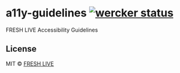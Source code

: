 # a11y-guidelines [![wercker status](https://app.wercker.com/status/b4b783037c39a7399756ddcd1c5e4506/s/master "wercker status")](https://app.wercker.com/project/byKey/b4b783037c39a7399756ddcd1c5e4506)

FRESH LIVE Accessibility Guidelines

## License

MIT © [FRESH LIVE](https://github.com/openfresh)
